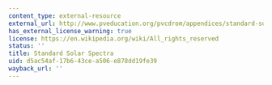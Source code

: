 ```yaml
---
content_type: external-resource
external_url: http://www.pveducation.org/pvcdrom/appendices/standard-solar-spectra
has_external_license_warning: true
license: https://en.wikipedia.org/wiki/All_rights_reserved
status: ''
title: Standard Solar Spectra
uid: d5ac54af-17b6-43ce-a506-e878dd19fe39
wayback_url: ''
---
```

